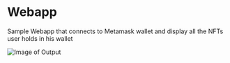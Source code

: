 # Webapp
Sample Webapp that connects to Metamask wallet and display all the NFTs user holds in his wallet

![Image of Output](.git/images/output.png)
